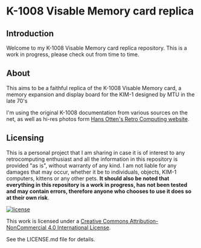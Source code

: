 # K-1008 Visable Memory card replica

## Introduction

Welcome to my K-1008 Visable Memory card replica repository. This is a work in progress, please check out from time to time.

## About

This aims to be a faithful replica of the K-1008 Visable Memory card, a memory expansion and display board for the KIM-1 designed by MTU in the late 70's

I'm using the original K-1008 documentation from various sources on the net, as well as hi-res photos form [Hans Otten's Retro Computing website](http://retro.hansotten.nl/6502-sbc/kim-1-manuals-and-software/kim-1-related-hardware/mtu-k-1012-k-1008/).


## Licensing

This is a personal project that I am sharing in case it is of interest to any retrocomputing enthusiast and all the information in this repository is provided "as is", without warranty of any kind. I am not liable for any damages that may occur, whether it be to individuals, objects, KIM-1 computers, kittens or any other pets. **It should also be noted that everything in this repository is a work in progress, has not been tested and may contain errors, therefore anyone who chooses to use it does so at their own risk**.

[![license](https://i.creativecommons.org/l/by-nc/4.0/88x31.png)](http://creativecommons.org/licenses/by-nc/4.0/)

This work is licensed under a [Creative Commons Attribution-NonCommercial 4.0 International License](http://creativecommons.org/licenses/by-nc/4.0/).

See the LICENSE.md file for details.
